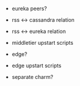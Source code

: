 
- eureka peers?

- rss <-> cassandra relation
- rss <-> eureka relation

- middletier upstart scripts

- edge?
- edge upstart scripts
- separate charm?
